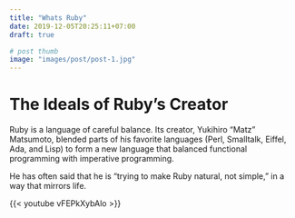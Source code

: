 ```yaml
---
title: "Whats Ruby"
date: 2019-12-05T20:25:11+07:00
draft: true

# post thumb
image: "images/post/post-1.jpg"
---
```


# The Ideals of Ruby’s Creator #


Ruby is a language of careful balance. Its creator, Yukihiro “Matz” Matsumoto, blended parts of his favorite languages (Perl, Smalltalk, Eiffel, Ada, and Lisp) to form a new language that balanced functional programming with imperative programming.

He has often said that he is “trying to make Ruby natural, not simple,” in a way that mirrors life.

{{< youtube vFEPkXybAlo >}}